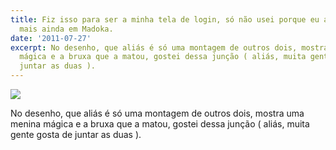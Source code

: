 ```yaml
---
title: Fiz isso para ser a minha tela de login, só não usei porque eu acabaria viciando
  mais ainda em Madoka.
date: '2011-07-27'
excerpt: No desenho, que aliás é só uma montagem de outros dois, mostra uma menina
  mágica e a bruxa que a matou, gostei dessa junção ( aliás, muita gente gosta de
  juntar as duas ).
---
```




![](https://41.media.tumblr.com/tumblr_loyzwoAfmS1qma17bo1_1280.jpg)

No desenho, que aliás é só uma montagem de outros dois, mostra uma
menina mágica e a bruxa que a matou, gostei dessa junção ( aliás, muita
gente gosta de juntar as duas ).

